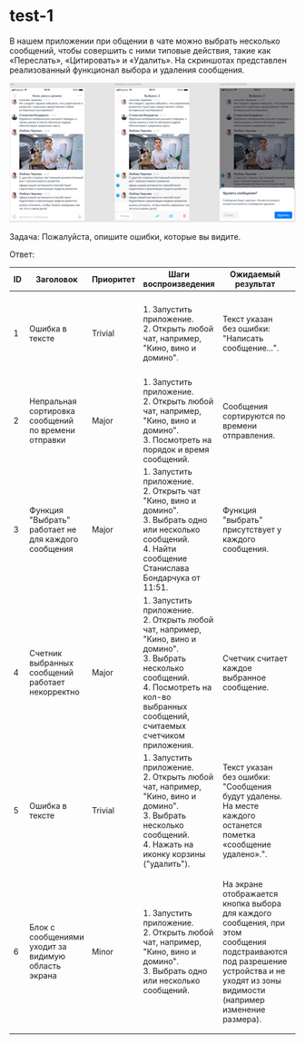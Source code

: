 # test-1
В нашем приложении при общении в чате можно выбрать несколько сообщений, чтобы совершить с ними типовые действия, такие как «Переслать», «Цитировать» и «Удалить». На скриншотах представлен реализованный функционал выбора и удаления сообщения.

![alt text](images/Рисунок1.png)

Задача:
Пожалуйста, опишите ошибки, которые вы видите.

Ответ:

| ID | Заголовок | Приоритет | Шаги воспроизведения | Ожидаемый результат | Фактический результат | Доп. материалы | 
| ------------- | ------------- | ------------- | ------------- | ------------- | ------------- | ------------- |
| 1 | Ошибка в тексте | Trivial  | 1. Запустить приложение. <br> 2. Открыть любой чат, например, "Кино, вино и домино". | Текст указан без ошибки: "Написать сообщение...". | Текст указан с ошибкой: "Написать сообшение...". | ![alt text](images/image3.png) |
| 2 | Непральная сортировка сообщений по времени отправки | Major | 1. Запустить приложение. <br> 2. Открыть любой чат, например, "Кино, вино и домино". <br> 3. Посмотреть на порядок и время сообщений. | Сообщения сортируются по времени отправления. | Сообщения сортируются произвольно и не имеют четкого порядка. | ![alt text](images/Рисунок2.png) |
| 3 | Функция "Выбрать" работает не для каждого сообщения |Major|1. Запустить приложение.<br>2. Открыть чат "Кино, вино и домино".<br>3. Выбрать одно или несколько сообщений.<br>4. Найти сообщение Станислава Бондарчука от 11:51.|Функция "выбрать" присутствует у каждого сообщения.|Функция "выбрать" присутствует у каждого сообщения.Функция "выбрать" присутствует не для всех сообщений.|![alt text](images/Рисунок3.png)|
|4|Счетник выбранных сообщений работает некорректно|Major|1. Запустить приложение.<br>2. Открыть любой чат, например, "Кино, вино и домино".<br>3. Выбрать несколько сообщений.<br>4. Посмотреть на кол-во выбранных сообщений, считаемых счетчиком приложения.|Счетчик считает каждое выбранное сообщение.|Счетчик считает не все выбранные сообщения.| ![alt text](images/Рисунок4.png)|
|5|Ошибка в тексте|Trivial|1. Запустить приложение.<br>2. Открыть любой чат, например, "Кино, вино и домино".<br>3. Выбрать несколько сообщений.<br>4. Нажать на иконку корзины ("удалить").|Текст указан без ошибки: "Сообщения будут удалены. На месте каждого останется пометка «сообщение удалено».".|Текст указан с ошибкой: "Сообщения будут удалены. На месте каждого, останеться пометка «сообщение удалено».".|![alt text](images/Рисунок5.png)|
|6|Блок с сообщениями уходит за видимую область экрана|Minor|1. Запустить приложение.<br>2. Открыть любой чат, например, "Кино, вино и домино".<br>3. Выбрать одно или несколько сообщений.|На экране отображается кнопка выбора для каждого сообщения, при этом сообщения подстраиваются под разрешение устройства и не уходят из зоны видимости (например изменение размера).|На экране отображается кнопка выбора для каждого сообщения, при этом часть сообщения уходит из зоны видимости.|![alt text](images/Рисунок6.png)![alt text](images/Рисунок7.png)